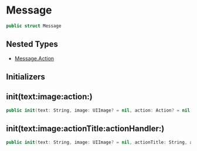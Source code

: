 # Message

``` swift
public struct Message
```

## Nested Types

  - [Message.Action](Message_Action)

## Initializers

## init(text:image:action:)

``` swift
public init(text: String, image: UIImage? = nil, action: Action? = nil)
```

## init(text:image:actionTitle:actionHandler:)

``` swift
public init(text: String, image: UIImage? = nil, actionTitle: String, actionHandler: @escaping () -> Void)
```
